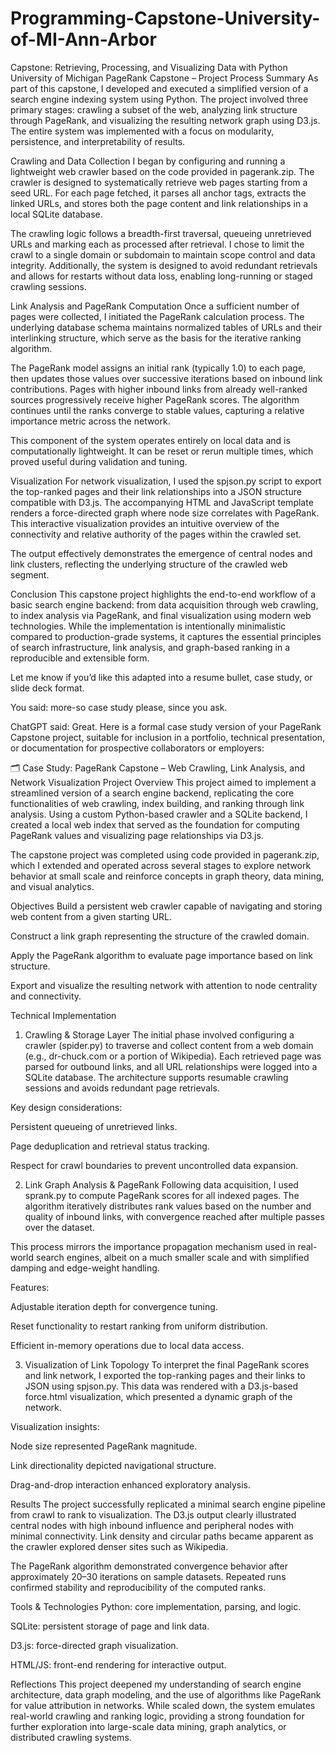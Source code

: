 # Programming-Capstone-University-of-MI-Ann-Arbor
Capstone: Retrieving, Processing, and Visualizing Data with Python University of Michigan
PageRank Capstone – Project Process Summary
As part of this capstone, I developed and executed a simplified version of a search engine indexing system using Python. The project involved three primary stages: crawling a subset of the web, analyzing link structure through PageRank, and visualizing the resulting network graph using D3.js. The entire system was implemented with a focus on modularity, persistence, and interpretability of results.

Crawling and Data Collection
I began by configuring and running a lightweight web crawler based on the code provided in pagerank.zip. The crawler is designed to systematically retrieve web pages starting from a seed URL. For each page fetched, it parses all anchor tags, extracts the linked URLs, and stores both the page content and link relationships in a local SQLite database.

The crawling logic follows a breadth-first traversal, queueing unretrieved URLs and marking each as processed after retrieval. I chose to limit the crawl to a single domain or subdomain to maintain scope control and data integrity. Additionally, the system is designed to avoid redundant retrievals and allows for restarts without data loss, enabling long-running or staged crawling sessions.

Link Analysis and PageRank Computation
Once a sufficient number of pages were collected, I initiated the PageRank calculation process. The underlying database schema maintains normalized tables of URLs and their interlinking structure, which serve as the basis for the iterative ranking algorithm.

The PageRank model assigns an initial rank (typically 1.0) to each page, then updates those values over successive iterations based on inbound link contributions. Pages with higher inbound links from already well-ranked sources progressively receive higher PageRank scores. The algorithm continues until the ranks converge to stable values, capturing a relative importance metric across the network.

This component of the system operates entirely on local data and is computationally lightweight. It can be reset or rerun multiple times, which proved useful during validation and tuning.

Visualization
For network visualization, I used the spjson.py script to export the top-ranked pages and their link relationships into a JSON structure compatible with D3.js. The accompanying HTML and JavaScript template renders a force-directed graph where node size correlates with PageRank. This interactive visualization provides an intuitive overview of the connectivity and relative authority of the pages within the crawled set.

The output effectively demonstrates the emergence of central nodes and link clusters, reflecting the underlying structure of the crawled web segment.

Conclusion
This capstone project highlights the end-to-end workflow of a basic search engine backend: from data acquisition through web crawling, to index analysis via PageRank, and final visualization using modern web technologies. While the implementation is intentionally minimalistic compared to production-grade systems, it captures the essential principles of search infrastructure, link analysis, and graph-based ranking in a reproducible and extensible form.

Let me know if you’d like this adapted into a resume bullet, case study, or slide deck format.








You said:
more-so case study please, since you ask.


ChatGPT said:
Great. Here is a formal case study version of your PageRank Capstone project, suitable for inclusion in a portfolio, technical presentation, or documentation for prospective collaborators or employers:

🗂 Case Study: PageRank Capstone – Web Crawling, Link Analysis, and Network Visualization
Project Overview
This project aimed to implement a streamlined version of a search engine backend, replicating the core functionalities of web crawling, index building, and ranking through link analysis. Using a custom Python-based crawler and a SQLite backend, I created a local web index that served as the foundation for computing PageRank values and visualizing page relationships via D3.js.

The capstone project was completed using code provided in pagerank.zip, which I extended and operated across several stages to explore network behavior at small scale and reinforce concepts in graph theory, data mining, and visual analytics.

Objectives
Build a persistent web crawler capable of navigating and storing web content from a given starting URL.

Construct a link graph representing the structure of the crawled domain.

Apply the PageRank algorithm to evaluate page importance based on link structure.

Export and visualize the resulting network with attention to node centrality and connectivity.

Technical Implementation
1. Crawling & Storage Layer
The initial phase involved configuring a crawler (spider.py) to traverse and collect content from a web domain (e.g., dr-chuck.com or a portion of Wikipedia). Each retrieved page was parsed for outbound links, and all URL relationships were logged into a SQLite database. The architecture supports resumable crawling sessions and avoids redundant page retrievals.

Key design considerations:

Persistent queueing of unretrieved links.

Page deduplication and retrieval status tracking.

Respect for crawl boundaries to prevent uncontrolled data expansion.

2. Link Graph Analysis & PageRank
Following data acquisition, I used sprank.py to compute PageRank scores for all indexed pages. The algorithm iteratively distributes rank values based on the number and quality of inbound links, with convergence reached after multiple passes over the dataset.

This process mirrors the importance propagation mechanism used in real-world search engines, albeit on a much smaller scale and with simplified damping and edge-weight handling.

Features:

Adjustable iteration depth for convergence tuning.

Reset functionality to restart ranking from uniform distribution.

Efficient in-memory operations due to local data access.

3. Visualization of Link Topology
To interpret the final PageRank scores and link network, I exported the top-ranking pages and their links to JSON using spjson.py. This data was rendered with a D3.js-based force.html visualization, which presented a dynamic graph of the network.

Visualization insights:

Node size represented PageRank magnitude.

Link directionality depicted navigational structure.

Drag-and-drop interaction enhanced exploratory analysis.

Results
The project successfully replicated a minimal search engine pipeline from crawl to rank to visualization. The D3.js output clearly illustrated central nodes with high inbound influence and peripheral nodes with minimal connectivity. Link density and circular paths became apparent as the crawler explored denser sites such as Wikipedia.

The PageRank algorithm demonstrated convergence behavior after approximately 20–30 iterations on sample datasets. Repeated runs confirmed stability and reproducibility of the computed ranks.

Tools & Technologies
Python: core implementation, parsing, and logic.

SQLite: persistent storage of page and link data.

D3.js: force-directed graph visualization.

HTML/JS: front-end rendering for interactive output.

Reflections
This project deepened my understanding of search engine architecture, data graph modeling, and the use of algorithms like PageRank for value attribution in networks. While scaled down, the system emulates real-world crawling and ranking logic, providing a strong foundation for further exploration into large-scale data mining, graph analytics, or distributed crawling systems.
